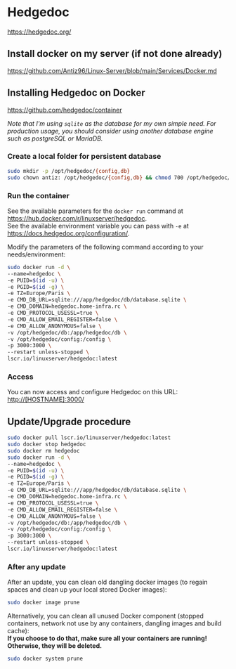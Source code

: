 # Hedgedoc

<https://hedgedoc.org/>

## Install docker on my server (if not done already)

<https://github.com/Antiz96/Linux-Server/blob/main/Services/Docker.md>

## Installing Hedgedoc on Docker

<https://github.com/hedgedoc/container>

*Note that I'm using `sqlite` as the database for my own simple need. For production usage, you should consider using another database engine such as postgreSQL or MariaDB.*

### Create a local folder for persistent database

```bash
sudo mkdir -p /opt/hedgedoc/{config,db}
sudo chown antiz: /opt/hedgedoc/{config,db} && chmod 700 /opt/hedgedoc/{config,db}
```

### Run the container

See the available parameters for the `docker run` command at <https://hub.docker.com/r/linuxserver/hedgedoc>.  
See the available environment variable you can pass with `-e` at <https://docs.hedgedoc.org/configuration/>.

Modify the parameters of the following command according to your needs/environment:

```bash
sudo docker run -d \
--name=hedgedoc \
-e PUID=$(id -u) \
-e PGID=$(id -g) \
-e TZ=Europe/Paris \
-e CMD_DB_URL=sqlite:///app/hedgedoc/db/database.sqlite \
-e CMD_DOMAIN=hedgedoc.home-infra.rc \
-e CMD_PROTOCOL_USESSL=true \
-e CMD_ALLOW_EMAIL_REGISTER=false \
-e CMD_ALLOW_ANONYMOUS=false \
-v /opt/hedgedoc/db:/app/hedgedoc/db \
-v /opt/hedgedoc/config:/config \
-p 3000:3000 \
--restart unless-stopped \
lscr.io/linuxserver/hedgedoc:latest
```

### Access

You can now access and configure Hedgedoc on this URL:  
<http://[HOSTNAME]:3000/>

## Update/Upgrade procedure

```bash
sudo docker pull lscr.io/linuxserver/hedgedoc:latest
sudo docker stop hedgedoc
sudo docker rm hedgedoc
sudo docker run -d \
--name=hedgedoc \
-e PUID=$(id -u) \
-e PGID=$(id -g) \
-e TZ=Europe/Paris \
-e CMD_DB_URL=sqlite:///app/hedgedoc/db/database.sqlite \
-e CMD_DOMAIN=hedgedoc.home-infra.rc \
-e CMD_PROTOCOL_USESSL=true \
-e CMD_ALLOW_EMAIL_REGISTER=false \
-e CMD_ALLOW_ANONYMOUS=false \
-v /opt/hedgedoc/db:/app/hedgedoc/db \
-v /opt/hedgedoc/config:/config \
-p 3000:3000 \
--restart unless-stopped \
lscr.io/linuxserver/hedgedoc:latest
```

### After any update

After an update, you can clean old dangling docker images (to regain spaces and clean up your local stored Docker images):

```bash
sudo docker image prune
```

Alternatively, you can clean all unused Docker component (stopped containers, network not use by any containers, dangling images and build cache):  
**If you choose to do that, make sure all your containers are running! Otherwise, they will be deleted.**

```bash
sudo docker system prune
```
